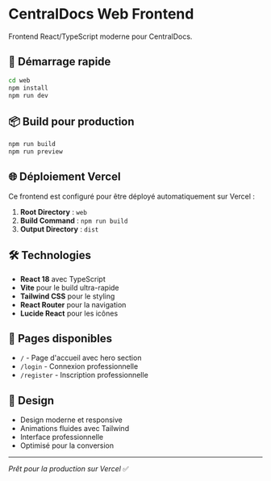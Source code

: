 # CentralDocs Web Frontend

Frontend React/TypeScript moderne pour CentralDocs.

## 🚀 Démarrage rapide

```bash
cd web
npm install
npm run dev
```

## 📦 Build pour production

```bash
npm run build
npm run preview
```

## 🌐 Déploiement Vercel

Ce frontend est configuré pour être déployé automatiquement sur Vercel :

1. **Root Directory** : `web`
2. **Build Command** : `npm run build`
3. **Output Directory** : `dist`

## 🛠️ Technologies

- **React 18** avec TypeScript
- **Vite** pour le build ultra-rapide
- **Tailwind CSS** pour le styling
- **React Router** pour la navigation
- **Lucide React** pour les icônes

## 📱 Pages disponibles

- `/` - Page d'accueil avec hero section
- `/login` - Connexion professionnelle
- `/register` - Inscription professionnelle

## 🎨 Design

- Design moderne et responsive
- Animations fluides avec Tailwind
- Interface professionnelle
- Optimisé pour la conversion

---

*Prêt pour la production sur Vercel* ✅